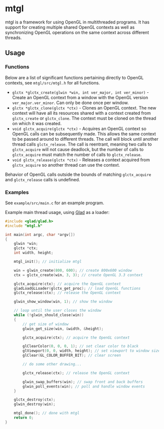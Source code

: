 # mtgl

mtgl is a framework for using OpenGL in multithreaded programs. It has support for
creating multiple shared OpenGL contexts as well as synchronizing OpenGL operations
on the same context across different threads.

## Usage

### Functions

Below are a list of significant functions pertaining directly to OpenGL contexts,
see `mtgl/src/mtgl.h` for all functions.

* `glctx *glctx_create(glwin *win, int ver_major, int ver_minor)` - Create an OpenGL
context from a window with the OpenGL version `ver_major.ver_minor`. Can only be done
once per window.
* `glctx *glctx_clone(glctx *ctx)` - Clones an OpenGL context. The new context will
have all its resources shared with a context created from `glctx_create` or `glctx_clone`.
The context must be cloned on the thread on which it was created.
* `void glctx_acquire(glctx *ctx)` - Acquires an OpenGL context so OpenGL calls can be
subsequently made. This allows the same context to be passed around to different threads.
The call will block until another thread calls `glctx_release`. The call is reentrant,
meaning two calls to `glctx_acquire` will not cause deadlock, but the number of calls
to `glctx_acquire` must match the number of calls to `glctx_release`.
* `void glctx_release(glctx *ctx)` - Releases a context acquired from `glctx_acquire` so
another thread can use the context.

Behavior of OpenGL calls outside the bounds of matching `glctx_acquire` and
`glctx_release` calls is undefined.

### Examples

See `example/src/main.c` for an example program.

Example main thread usage, using [Glad](https://glad.dav1d.de/) as a loader:
```c
#include <glad/glad.h>
#include "mtgl.h"

int main(int argc, char *argv[])
{
	glwin *win;
	glctx *ctx;
	int width, height;

	mtgl_init(); // initialize mtgl

	win = glwin_create(800, 600); // create 800x600 window
	ctx = glctx_create(win, 3, 3); // create OpenGL 3.3 context

	glctx_acquire(ctx); // acquire the OpenGL context
	gladLoadGLLoader(glctx_get_proc); // load OpenGL functions
	glctx_release(ctx); // release the OpenGL context

	glwin_show_window(win, 1); // show the window

	// loop until the user closes the window
	while (!glwin_should_close(win))
	{
		// get size of window
		glwin_get_size(win, &width, &height);

		glctx_acquire(ctx); // acquire the OpenGL context

		glClearColor(0, 0, 0, 1); // set clear color to black
		glViewport(0, 0, width, height); // set viewport to window size
		glClear(GL_COLOR_BUFFER_BIT); // clear screen

		// do some other drawing...

		glctx_release(ctx); // release the OpenGL context

		glwin_swap_buffers(win); // swap front and back buffers
		glwin_poll_events(win); // poll and handle window events
	}

	glctx_destroy(ctx);
	glwin_destroy(win);

	mtgl_done(); // done with mtgl
	return 0;
}
```
